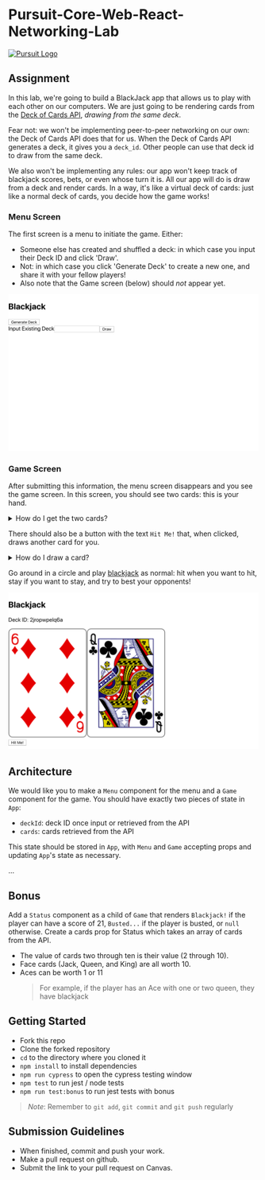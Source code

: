 # Pursuit-Core-Web-React-Networking-Lab

[![Pursuit Logo](https://avatars1.githubusercontent.com/u/5825944?s=200&v=4)](https://pursuit.org)

## Assignment

In this lab, we're going to build a BlackJack app that allows us to play with each other on our computers.
We are just going to be rendering cards from the [Deck of Cards API](https://deckofcardsapi.com/), _drawing from the same deck_.

Fear not: we won't be implementing peer-to-peer networking on our own: the Deck of Cards API does that for us.
When the Deck of Cards API generates a deck, it gives you a `deck_id`.
Other people can use that deck id to draw from the same deck.

We also won't be implementing any rules: our app won't keep track of blackjack scores, bets, or even whose turn it is.
All our app will do is draw from a deck and render cards.
In a way, it's like a virtual deck of cards: just like a normal deck of cards, you decide how the game works!

### Menu Screen

The first screen is a menu to initiate the game. Either:

- Someone else has created and shuffled a deck: in which case you input their Deck ID and click 'Draw'.
- Not: in which case you click 'Generate Deck' to create a new one, and share it with your fellow players!
- Also note that the Game screen (below) should _not_ appear yet.

![menuScreen](./assets/menuScreen.png)

### Game Screen

After submitting this information, the menu screen disappears and you see the game screen.
In this screen, you should see two cards: this is your hand.

<details>
  <summary>How do I get the two cards?</summary>

- If your user chose `Generate Deck` in the menu, you can get a new deck AND draw two cards with a single API request. This is preferred because it is faster to make only one request.
  - Use this API call: `https://deckofcardsapi.com/api/deck/new/draw?count=2`
  - You will need to find the deck id in the response from the API.
- If your user entered a deck id in the menu, then you can make a similar API request, but replace `new` with the user's deck id:
  - `https://deckofcardsapi.com/api/deck/${deckId}/draw?count=2`
- Either way, your Game screen will need to keep track of a deck id.
</details>

There should also be a button with the text `Hit Me!` that, when clicked, draws another card for you.

<details>
  <summary>How do I draw a card?</summary>
  
  - To draw a card, your component will need to know the deck id.
  - You can make a similar call as before: ``https://deckofcardsapi.com/api/deck/${deckId}/draw?count=1`
</details>

Go around in a circle and play [blackjack](https://en.wikipedia.org/wiki/Blackjack) as normal: hit when you want to hit, stay if you want to stay, and try to best your opponents!

![gameScreen](./assets/gameScreen.png)

## Architecture

We would like you to make a `Menu` component for the menu and a `Game` component for the game.
You should have exactly two pieces of state in `App`:

- `deckId`: deck ID once input or retrieved from the API
- `cards`: cards retrieved from the API

This state should be stored in `App`, with `Menu` and `Game` accepting props and updating `App`'s state as necessary.

...

## Bonus

Add a `Status` component as a child of `Game` that renders `Blackjack!` if the player can have a score of 21, `Busted...` if the player is busted, or `null` otherwise.
Create a cards prop for Status which takes an array of cards from the API.

- The value of cards two through ten is their value (2 through 10).
- Face cards (Jack, Queen, and King) are all worth 10.
- Aces can be worth 1 or 11
  > For example, if the player has an Ace with one or two queen, they have blackjack

## Getting Started

- Fork this repo
- Clone the forked repository
- `cd` to the directory where you cloned it
- `npm install` to install dependencies
- `npm run cypress` to open the cypress testing window
- `npm test` to run jest / node tests
- `npm run test:bonus` to run jest tests with bonus

> _Note_: Remember to `git add`, `git commit` and `git push` regularly

## Submission Guidelines

- When finished, commit and push your work.
- Make a pull request on github.
- Submit the link to your pull request on Canvas.
